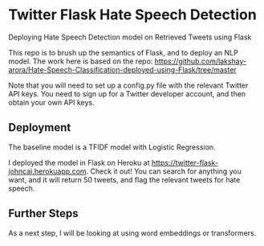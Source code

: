 # Twitter Flask Hate Speech Detection
Deploying Hate Speech Detection model on Retrieved Tweets using Flask

This repo is to brush up the semantics of Flask, and to deploy an NLP model. The work here is based on the repo: https://github.com/lakshay-arora/Hate-Speech-Classification-deployed-using-Flask/tree/master

Note that you will need to set up a config.py file with the relevant Twitter API keys. You need to sign up for a Twitter developer account, and then obtain your own API keys.

## Deployment

The baseline model is a TFIDF model with Logistic Regression. 

I deployed the model in Flask on Heroku at https://twitter-flask-johncai.herokuapp.com. Check it out! You can search for anything you want, and it will return 50 tweets, and flag the relevant tweets for hate speech.

## Further Steps

As a next step, I will be looking at using word embeddings or transformers.
